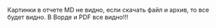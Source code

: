 Картинки в отчете MD не видно, если скачать файл и архив, то все будет видно.
В Ворде и PDF все видно!!!